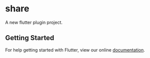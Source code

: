 # share

A new flutter plugin project.

## Getting Started

For help getting started with Flutter, view our online
[documentation](http://flutter.io/).
